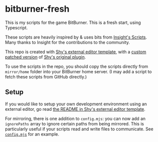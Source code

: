 # bitburner-fresh
This is my scripts for the game BitBurner. This is a fresh start, using Typescript.

These scripts are heavily inspired by & uses bits from [Insight's Scripts](https://github.com/alainbryden/bitburner-scripts). Many thanks to Insight for the contributions to the community.

This repo is created with [Shy's external editor template](https://github.com/shyguy1412/bb-external-editor), with a [custom patched version](https://github.com/JacobLiu001/esbuild-bitburner-plugin) of [Shy's original plugin](https://github.com/shyguy1412/esbuild-bitburner-plugin).

To use the scripts in the repo, you should copy the scripts directly from `mirror/home` folder into your BitBurner home server. (I may add a script to fetch these scripts from GitHub directly.)

## Setup
If you would like to setup your own development environment using an external editor, go read [the README in Shy's external editor template](https://github.com/shyguy1412/bb-external-editor#readme).

For mirroring, there is one addition to `config.mjs`: you can now add an `ignorePaths` array to ignore certain paths from being mirrored. This is particularly useful if your scripts read and write files to communicate. See [`config.mjs`](https://github.com/JacobLiu001/bitburner-fresh/blob/main/config.mjs) for an example.